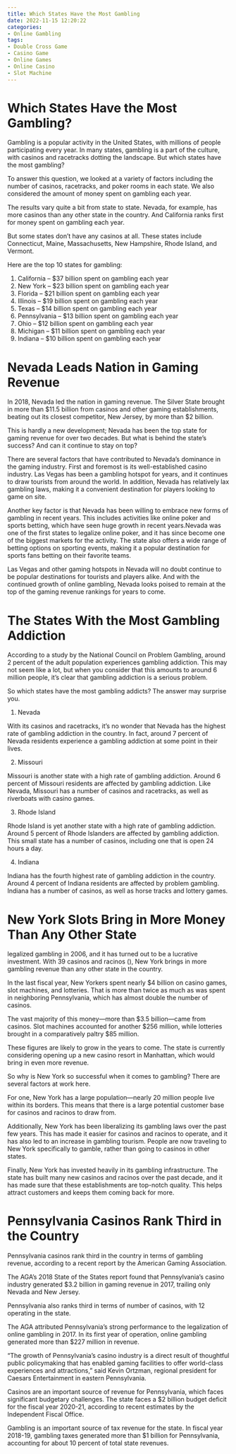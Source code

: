 ```yaml
---
title: Which States Have the Most Gambling
date: 2022-11-15 12:20:22
categories:
- Online Gambling
tags:
- Double Cross Game
- Casino Game
- Online Games
- Online Casino
- Slot Machine
---
```



#  Which States Have the Most Gambling?

Gambling is a popular activity in the United States, with millions of people participating every year. In many states, gambling is a part of the culture, with casinos and racetracks dotting the landscape. But which states have the most gambling?

To answer this question, we looked at a variety of factors including the number of casinos, racetracks, and poker rooms in each state. We also considered the amount of money spent on gambling each year.

The results vary quite a bit from state to state. Nevada, for example, has more casinos than any other state in the country. And California ranks first for money spent on gambling each year.

But some states don’t have any casinos at all. These states include Connecticut, Maine, Massachusetts, New Hampshire, Rhode Island, and Vermont.

Here are the top 10 states for gambling:

1. California – $37 billion spent on gambling each year
2. New York – $23 billion spent on gambling each year
3. Florida – $21 billion spent on gambling each year
4. Illinois – $19 billion spent on gambling each year
5. Texas – $14 billion spent on gambling each year
6. Pennsylvania – $13 billion spent on gambling each year
7. Ohio – $12 billion spent on gambling each year
8. Michigan – $11 billion spent on gambling each year
9. Indiana – $10 billion spent on gambling each year

#  Nevada Leads Nation in Gaming Revenue 

In 2018, Nevada led the nation in gaming revenue. The Silver State brought in more than $11.5 billion from casinos and other gaming establishments, beating out its closest competitor, New Jersey, by more than $2 billion. 

This is hardly a new development; Nevada has been the top state for gaming revenue for over two decades. But what is behind the state’s success? And can it continue to stay on top? 

There are several factors that have contributed to Nevada’s dominance in the gaming industry. First and foremost is its well-established casino industry. Las Vegas has been a gambling hotspot for years, and it continues to draw tourists from around the world. In addition, Nevada has relatively lax gambling laws, making it a convenient destination for players looking to game on site. 

Another key factor is that Nevada has been willing to embrace new forms of gambling in recent years. This includes activities like online poker and sports betting, which have seen huge growth in recent years.Nevada was one of the first states to legalize online poker, and it has since become one of the biggest markets for the activity. The state also offers a wide range of betting options on sporting events, making it a popular destination for sports fans betting on their favorite teams. 

Las Vegas and other gaming hotspots in Nevada will no doubt continue to be popular destinations for tourists and players alike. And with the continued growth of online gambling, Nevada looks poised to remain at the top of the gaming revenue rankings for years to come.

#  The States With the Most Gambling Addiction 

According to a study by the National Council on Problem Gambling, around 2 percent of the adult population experiences gambling addiction. This may not seem like a lot, but when you consider that this amounts to around 6 million people, it’s clear that gambling addiction is a serious problem.

So which states have the most gambling addicts? The answer may surprise you.

1. Nevada

With its casinos and racetracks, it’s no wonder that Nevada has the highest rate of gambling addiction in the country. In fact, around 7 percent of Nevada residents experience a gambling addiction at some point in their lives.

2. Missouri

Missouri is another state with a high rate of gambling addiction. Around 6 percent of Missouri residents are affected by gambling addiction. Like Nevada, Missouri has a number of casinos and racetracks, as well as riverboats with casino games.

3. Rhode Island

Rhode Island is yet another state with a high rate of gambling addiction. Around 5 percent of Rhode Islanders are affected by gambling addiction. This small state has a number of casinos, including one that is open 24 hours a day.

4. Indiana

Indiana has the fourth highest rate of gambling addiction in the country. Around 4 percent of Indiana residents are affected by problem gambling. Indiana has a number of casinos, as well as horse tracks and lottery games.

#  New York Slots Bring in More Money Than Any Other State 

 legalized gambling in 2006, and it has turned out to be a lucrative investment. With 39 casinos and racinos (), New York brings in more gambling revenue than any other state in the country.

In the last fiscal year, New Yorkers spent nearly $4 billion on casino games, slot machines, and lotteries. That is more than twice as much as was spent in neighboring Pennsylvania, which has almost double the number of casinos.

The vast majority of this money—more than $3.5 billion—came from casinos. Slot machines accounted for another $256 million, while lotteries brought in a comparatively paltry $85 million.

These figures are likely to grow in the years to come. The state is currently considering opening up a new casino resort in Manhattan, which would bring in even more revenue.

So why is New York so successful when it comes to gambling? There are several factors at work here.

For one, New York has a large population—nearly 20 million people live within its borders. This means that there is a large potential customer base for casinos and racinos to draw from.

Additionally, New York has been liberalizing its gambling laws over the past few years. This has made it easier for casinos and racinos to operate, and it has also led to an increase in gambling tourism. People are now traveling to New York specifically to gamble, rather than going to casinos in other states.

Finally, New York has invested heavily in its gambling infrastructure. The state has built many new casinos and racinos over the past decade, and it has made sure that these establishments are top-notch quality. This helps attract customers and keeps them coming back for more.

#  Pennsylvania Casinos Rank Third in the Country

Pennsylvania casinos rank third in the country in terms of gambling revenue, according to a recent report by the American Gaming Association.

The AGA’s 2018 State of the States report found that Pennsylvania’s casino industry generated $3.2 billion in gaming revenue in 2017, trailing only Nevada and New Jersey.

Pennsylvania also ranks third in terms of number of casinos, with 12 operating in the state.

The AGA attributed Pennsylvania’s strong performance to the legalization of online gambling in 2017. In its first year of operation, online gambling generated more than $227 million in revenue.

“The growth of Pennsylvania’s casino industry is a direct result of thoughtful public policymaking that has enabled gaming facilities to offer world-class experiences and attractions,” said Kevin Ortzman, regional president for Caesars Entertainment in eastern Pennsylvania.

Casinos are an important source of revenue for Pennsylvania, which faces significant budgetary challenges. The state faces a $2 billion budget deficit for the fiscal year 2020-21, according to recent estimates by the Independent Fiscal Office.

Gambling is an important source of tax revenue for the state. In fiscal year 2018-19, gambling taxes generated more than $1 billion for Pennsylvania, accounting for about 10 percent of total state revenues.